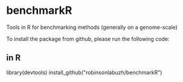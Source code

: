benchmarkR
==========


Tools in R for benchmarking methods (generally on a genome-scale)

To install the package from github, please run the following code:

## in R
library(devtools)
install_github("robinsonlabuzh/benchmarkR")

